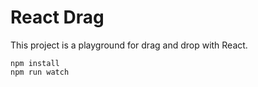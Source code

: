 React Drag
==========
This project is a playground for drag and drop with React.

```
npm install
npm run watch
```